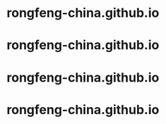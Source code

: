 # rongfeng-china.github.io
# rongfeng-china.github.io
# rongfeng-china.github.io
# rongfeng-china.github.io
